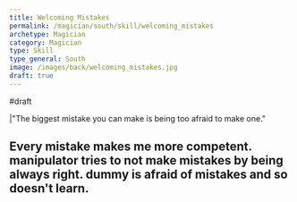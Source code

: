 ```yaml
---
title: Welcoming Mistakes
permalink: /magician/south/skill/welcoming_mistakes
archetype: Magician
category: Magician
type: Skill
type_general: South
image: /images/back/welcoming_mistakes.jpg
draft: true
---
```

#draft   
  
|"The biggest mistake you can make is being too afraid to make one."  
  
Every mistake makes me more competent. manipulator tries to not make mistakes by being always right. dummy is afraid of mistakes and so doesn't learn. 
---
